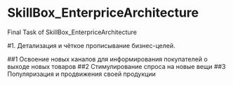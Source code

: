 # SkillBox_EnterpriceArchitecture
Final Task of SkillBox_EnterpriceArchitecture

#1. Детализация и чёткое прописывание бизнес-целей. 

##1	Освоение новых каналов для информирования покупателей о выходе новых товаров 
##2	Стимулирование спроса на новые вещи
##3	Популяризация и продвижения своей продукции 



